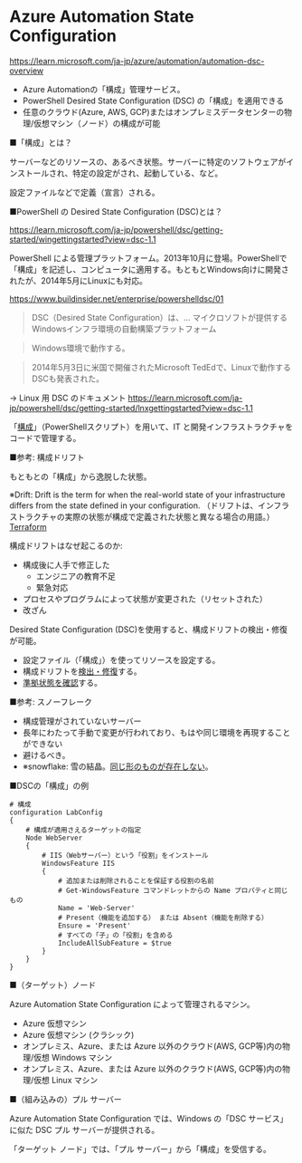 # Azure Automation State Configuration

https://learn.microsoft.com/ja-jp/azure/automation/automation-dsc-overview

- Azure Automationの「構成」管理サービス。
- PowerShell Desired State Configuration (DSC) の「構成」を適用できる
- 任意のクラウド(Azure, AWS, GCP)またはオンプレミスデータセンターの物理/仮想マシン（ノード）の構成が可能

■「構成」とは？

サーバーなどのリソースの、あるべき状態。サーバーに特定のソフトウェアがインストールされ、特定の設定がされ、起動している、など。

設定ファイルなどで定義（宣言）される。

■PowerShell の Desired State Configuration (DSC)とは？

https://learn.microsoft.com/ja-jp/powershell/dsc/getting-started/wingettingstarted?view=dsc-1.1

PowerShell による管理プラットフォーム。2013年10月に登場。PowerShellで「構成」を記述し、コンピュータに適用する。もともとWindows向けに開発されたが、2014年5月にLinuxにも対応。

https://www.buildinsider.net/enterprise/powershelldsc/01

> DSC（Desired State Configuration）は、... マイクロソフトが提供するWindowsインフラ環境の自動構築プラットフォーム

> Windows環境で動作する。

> 2014年5月3日に米国で開催されたMicrosoft TedEdで、Linuxで動作するDSCも発表された。

→ Linux 用 DSC のドキュメント https://learn.microsoft.com/ja-jp/powershell/dsc/getting-started/lnxgettingstarted?view=dsc-1.1

「[構成](https://docs.microsoft.com/ja-jp/powershell/scripting/dsc/configurations/configurations?view=powershell-7.1)」（PowerShellスクリプト）を用いて、IT と開発インフラストラクチャをコードで管理する。

■参考: 構成ドリフト

もともとの「構成」から逸脱した状態。

※Drift: Drift is the term for when the real-world state of your infrastructure differs from the state defined in your configuration. （ドリフトは、インフラストラクチャの実際の状態が構成で定義された状態と異なる場合の用語。）[Terraform](https://www.hashicorp.com/blog/detecting-and-managing-drift-with-terraform)

構成ドリフトはなぜ起こるのか:

- 構成後に人手で修正した
  - エンジニアの教育不足
  - 緊急対応
- プロセスやプログラムによって状態が変更された（リセットされた）
- 改ざん

Desired State Configuration (DSC)を使用すると、構成ドリフトの検出・修復が可能。

- 設定ファイル（「構成」）を使ってリソースを設定する。
- 構成ドリフトを[検出・修復](https://docs.microsoft.com/ja-jp/azure/automation/automation-dsc-remediate)する。
- [準拠状態を確認](https://docs.microsoft.com/ja-jp/azure/automation/tutorial-configure-servers-desired-state#check-the-compliance-status-of-a-managed-node)する。

■参考: スノーフレーク

- 構成管理がされていないサーバー
- 長年にわたって手動で変更が行われており、もはや同じ環境を再現することができない
- 避けるべき。
- ※snowflake: 雪の結晶。[同じ形のものが存在しない](https://ja.wikipedia.org/wiki/%E9%9B%AA%E7%89%87)。

■DSCの「構成」の例

```
# 構成
configuration LabConfig
{
    # 構成が適用さえるターゲットの指定
    Node WebServer
    {
        # IIS（Webサーバー）という「役割」をインストール
        WindowsFeature IIS
        {
            # 追加または削除されることを保証する役割の名前
            # Get-WindowsFeature コマンドレットからの Name プロパティと同じもの
            Name = 'Web-Server'
            # Present（機能を追加する） または Absent（機能を削除する）
            Ensure = 'Present'
            # すべての「子」の「役割」を含める
            IncludeAllSubFeature = $true
        }
    }
}
```

■（ターゲット）ノード

Azure Automation State Configuration によって管理されるマシン。

- Azure 仮想マシン
- Azure 仮想マシン (クラシック)
- オンプレミス、Azure、または Azure 以外のクラウド(AWS, GCP等)内の物理/仮想 Windows マシン
- オンプレミス、Azure、または Azure 以外のクラウド(AWS, GCP等)内の物理/仮想 Linux マシン

■（組み込みの）プル サーバー

Azure Automation State Configuration では、Windows の「DSC サービス」に似た DSC プル サーバーが提供される。

「ターゲット ノード」では、「プル サーバー」から「構成」を受信する。

